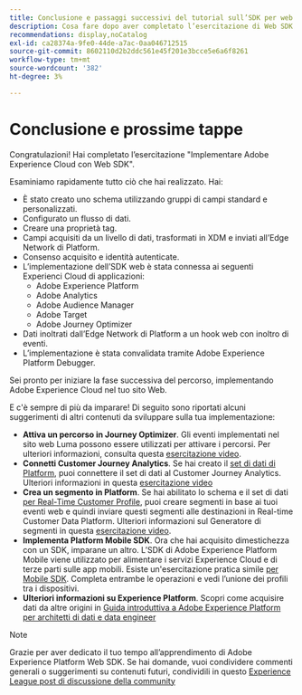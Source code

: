 ```yaml
---
title: Conclusione e passaggi successivi del tutorial sull’SDK per web
description: Cosa fare dopo aver completato l’esercitazione di Web SDK
recommendations: display,noCatalog
exl-id: ca28374a-9fe0-44de-a7ac-0aa046712515
source-git-commit: 8602110d2b2ddc561e45f201e3bcce5e6a6f8261
workflow-type: tm+mt
source-wordcount: '382'
ht-degree: 3%

---
```


# Conclusione e prossime tappe

Congratulazioni! Hai completato l’esercitazione &quot;Implementare Adobe Experience Cloud con Web SDK&quot;.

Esaminiamo rapidamente tutto ciò che hai realizzato. Hai:

* È stato creato uno schema utilizzando gruppi di campi standard e personalizzati.
* Configurato un flusso di dati.
* Creare una proprietà tag.
* Campi acquisiti da un livello di dati, trasformati in XDM e inviati all’Edge Network di Platform.
* Consenso acquisito e identità autenticate.
* L’implementazione dell’SDK web è stata connessa ai seguenti Experienci Cloud di applicazioni:
   * Adobe Experience Platform
   * Adobe Analytics
   * Adobe Audience Manager
   * Adobe Target
   * Adobe Journey Optimizer
* Dati inoltrati dall’Edge Network di Platform a un hook web con inoltro di eventi.
* L’implementazione è stata convalidata tramite Adobe Experience Platform Debugger.

Sei pronto per iniziare la fase successiva del percorso, implementando Adobe Experience Cloud nel tuo sito Web.

E c&#39;è sempre di più da imparare! Di seguito sono riportati alcuni suggerimenti di altri contenuti da sviluppare sulla tua implementazione:


* **Attiva un percorso in Journey Optimizer**. Gli eventi implementati nel sito web Luma possono essere utilizzati per attivare i percorsi. Per ulteriori informazioni, consulta questa [esercitazione video](https://experienceleague.adobe.com/it/docs/journey-optimizer-learn/tutorials/create-journeys/use-case-transactional-journey).
* **Connetti Customer Journey Analytics**. Se hai creato il [set di dati di Platform](setup-experience-platform.md), puoi connettere il set di dati al Customer Journey Analytics. Ulteriori informazioni in questa [esercitazione video](https://experienceleague.adobe.com/it/docs/customer-journey-analytics-learn/tutorials/connections/connecting-customer-journey-analytics-to-data-sources-in-platform)
* **Crea un segmento in Platform**. Se hai abilitato lo schema e il set di dati [ per Real-Time Customer Profile](setup-experience-platform.md), puoi creare segmenti in base ai tuoi eventi web e quindi inviare questi segmenti alle destinazioni in Real-time Customer Data Platform. Ulteriori informazioni sul Generatore di segmenti in questa [esercitazione video](https://experienceleague.adobe.com/it/docs/platform-learn/tutorials/audiences/create-audiences).
* **Implementa Platform Mobile SDK**. Ora che hai acquisito dimestichezza con un SDK, imparane un altro. L’SDK di Adobe Experience Platform Mobile viene utilizzato per alimentare i servizi Experience Cloud e di terze parti sulle app mobili. Esiste un&#39;esercitazione pratica simile [per Mobile SDK](https://experienceleague.adobe.com/it/docs/platform-learn/implement-mobile-sdk/overview). Completa entrambe le operazioni e vedi l’unione dei profili tra i dispositivi.
* **Ulteriori informazioni su Experience Platform**. Scopri come acquisire dati da altre origini in [Guida introduttiva a Adobe Experience Platform per architetti di dati e data engineer](https://experienceleague.adobe.com/it/docs/platform-learn/getting-started-for-data-architects-and-data-engineers/overview)


>[!NOTE]
>
>Grazie per aver dedicato il tuo tempo all’apprendimento di Adobe Experience Platform Web SDK. Se hai domande, vuoi condividere commenti generali o suggerimenti su contenuti futuri, condividili in questo [Experience League post di discussione della community](https://experienceleaguecommunities.adobe.com/t5/adobe-experience-platform-data/tutorial-discussion-implement-adobe-experience-cloud-with-web/td-p/444996)

